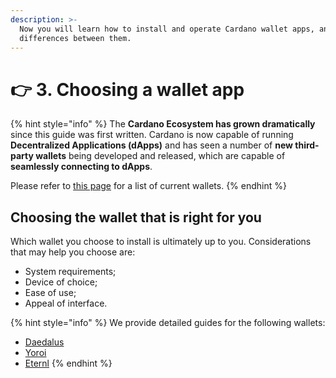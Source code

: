 ```yaml
---
description: >-
  Now you will learn how to install and operate Cardano wallet apps, and the key
  differences between them.
---
```


# 👉 3. Choosing a wallet app

{% hint style="info" %}
The **Cardano Ecosystem has grown dramatically** since this guide was first written. Cardano is now capable of running **Decentralized Applications (dApps)** and has seen a number of **new third-party wallets** being developed and released, which are capable of **seamlessly connecting to dApps**.



Please refer to [this page](../7.-third-party-wallets.md) for a list of current wallets.
{% endhint %}

## Choosing the wallet that is right for you

Which wallet you choose to install is ultimately up to you. Considerations that may help you choose are:

* System requirements;
* Device of choice;
* Ease of use;
* Appeal of interface.

{% hint style="info" %}
We provide detailed guides for the following wallets:

* [Daedalus](daedalus.md)
* [Yoroi](yoroi.md)
* [Eternl](./#eternl)
{% endhint %}
